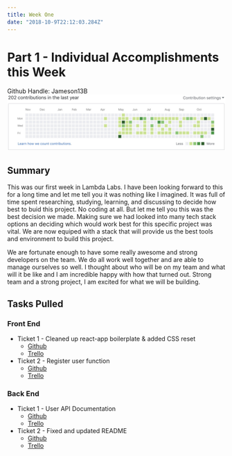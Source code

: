 ```yaml
---
title: Week One
date: "2018-10-9T22:12:03.284Z"
---
```


# Part 1 - Individual Accomplishments this Week
Github Handle: Jameson13B
![Github Graph](./graph.jpg)

## Summary
This was our first week in Lambda Labs. I have been looking forward to this for a long time and let me tell you it was nothing like I imagined. It was full of time spent researching, studying, learning, and discussing to decide how best to buid this project. No coding at all. But let me tell you this was the best decision we made. Making sure we had looked into many tech stack options an deciding which would work best for this specific project was vital. We are now equiped with a stack that will provide us the best tools and environment to build this project.

We are fortunate enough to have some really awesome and strong developers on the team. We do all work well together and are able to manage ourselves so well. I thought about who will be on my team and what will it be like and I am incredible happy with how that turned out. Strong team and a strong project, I am excited for what we will be building.

## Tasks Pulled

### Front End
* Ticket 1 - Cleaned up react-app boilerplate & added CSS reset
  * [Github](https://github.com/Lambda-School-Labs/Labs8-TeamComms/pull/1)
  * [Trello](https://trello.com/c/FZy5oINY)
* Ticket 2 - Register user function
  * [Github](https://github.com/Lambda-School-Labs/Labs8-TeamComms/pull/14)
  * [Trello](https://trello.com/c/PkIsY6IH)

### Back End
* Ticket 1 - User API Documentation
  * [Github](https://github.com/Lambda-School-Labs/Labs8-TeamComms/pull/12)
  * [Trello](https://trello.com/c/e57NZYFx)
* Ticket 2 - Fixed and updated README
  * [Github](https://github.com/Lambda-School-Labs/Labs8-TeamComms/pull/15)
  * [Trello](https://trello.com/c/8wSlt57F)